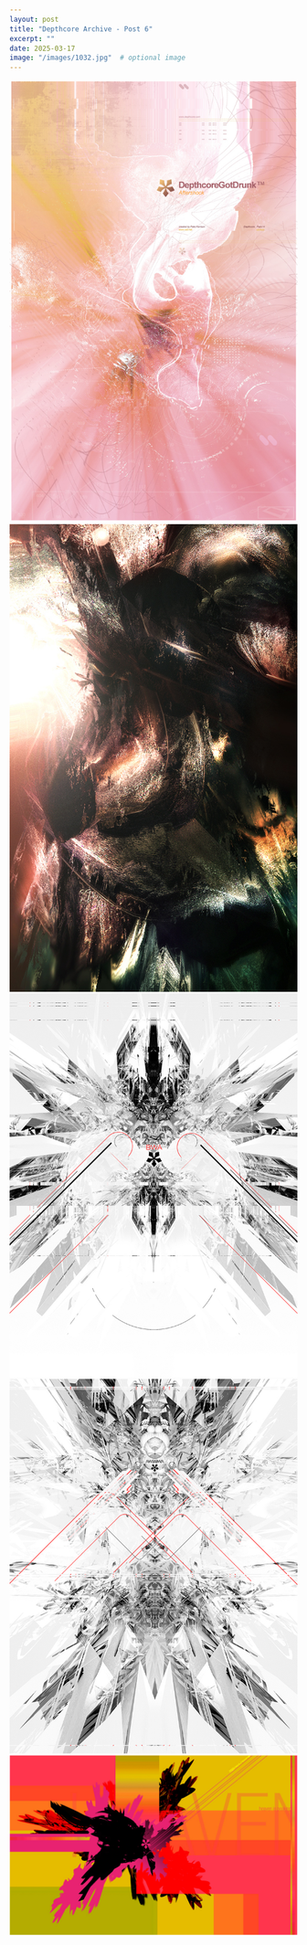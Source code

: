 ```yaml
---
layout: post
title: "Depthcore Archive - Post 6"
excerpt: ""
date: 2025-03-17
image: "/images/1032.jpg"  # optional image
---
```


<img src="/images/1032.jpg">
<img src="/images/1034.jpg" alt="1034.jpg"/>
<img src="/images/1035.jpg" alt="1035.jpg"/>
<img src="/images/1036.jpg" alt="1036.jpg"/>
<img src="/images/1037.jpg" alt="1037.jpg"/>
